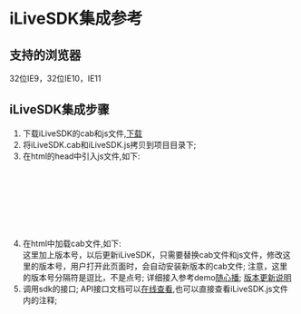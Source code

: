 ﻿# iLiveSDK集成参考

## 支持的浏览器
32位IE9，32位IE10，IE11

## iLiveSDK集成步骤
1. 下载iLiveSDK的cab和js文件,[下载](https://github.com/zhaoyang21cn/iLiveSDK_Web_Demos/blob/master/iLiveSDK)
2. 将iLiveSDK.cab和iLiveSDK.js拷贝到项目目录下;
3. 在html的head中引入js文件,如下:
	<script type="text/javascript" src="js/iLiveSDK.js"></script>
4. 在html中加载cab文件,如下:
	<object id="iLiveSDKCom" classid="CLSID:54E71417-216D-47A2-9224-C991A099C531" codebase="路径/iLiveSDK.cab#version=版本号"></object>
	<br/>
	这里加上版本号，以后更新iLiveSDK，只需要替换cab文件和js文件，修改这里的版本号，用户打开此页面时，会自动安装新版本的cab文件;
	注意，这里的版本号分隔符是逗比，不是点号;
	详细接入参考demo[随心播](https://github.com/zhaoyang21cn/ILiveSDK_Web_Demos/tree/master/suixinbo);
	[版本更新说明](https://github.com/zhaoyang21cn/iLiveSDK_Web_Demos/blob/master/doc/iLiveSDK_ChangeList.md)
5. 调用sdk的接口;
	API接口文档可以[在线查看](https://zhaoyang21cn.github.io/ilivesdk_help/web_help/),也可以直接查看iLiveSDK.js文件内的注释;


